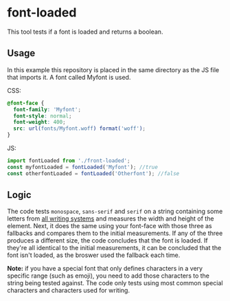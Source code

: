 # font-loaded

This tool tests if a font is loaded and returns a boolean.

## Usage

In this example this repository is placed in the same directory as the JS file that imports it. A font called Myfont is used.

CSS:
```css
@font-face {
  font-family: 'Myfont';
  font-style: normal;
  font-weight: 400;
  src: url(fonts/Myfont.woff) format('woff');
}
```
JS:
```js
import fontLoaded from './front-loaded';
const myfontLoaded = fontLoaded('Myfont'); //true
const otherfontLoaded = fontLoaded('Otherfont'); //false
```

## Logic

The code tests `monospace`, `sans-serif` and `serif` on a string containing some letters from [all writing systems](https://en.wikipedia.org/wiki/List_of_writing_systems#List_of_writing_scripts_by_adoption) and measures the width and height of the element. Next, it does the same using your font-face with those three as fallbacks and compares them to the initial measurements. If any of the three produces a different size, the code concludes that the font is loaded. If they're all identical to the initial measurements, it can be concluded that the font isn't loaded, as the broswer used the fallback each time.

**Note:** if you have a special font that only defines characters in a very specific range (such as emoji), you need to add those characters to the string being tested against. The code only tests using most common special characters and characters used for writing.
